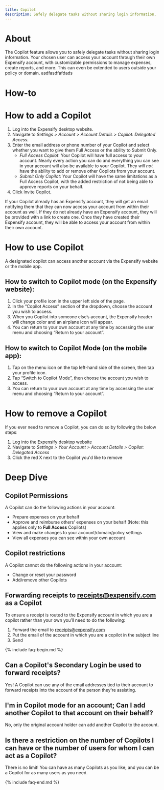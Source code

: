 ```yaml
---
title: Copilot
description: Safely delegate tasks without sharing login information.
---
```


# About
The Copilot feature allows you to safely delegate tasks without sharing login information. Your chosen user can access your account through their own Expensify account, with customizable permissions to manage expenses, create reports, and more. This can even be extended to users outside your policy or domain.
asdfasdfafdads
# How-to
# How to add a Copilot
1. Log into the Expensify desktop website.
2. Navigate to *Settings > Account > Account Details > _Copilot: Delegated Access_*.
3. Enter the email address or phone number of your Copilot and select whether you want to give them Full Access or the ability to Submit Only.
   - *Full Access Copilot*: Your Copilot will have full access to your account. Nearly every action you can do and everything you can see in your account will also be available to your Copilot. They *will not* have the ability to add or remove other Copilots from your account.
   - *Submit Only Copilot*: Your Copilot will have the same limitations as a Full Access Copilot, with the added restriction of not being able to approve reports on your behalf.
4. Click Invite Copilot.

If your Copilot already has an Expensify account, they will get an email notifying them that they can now access your account from within their account as well.
If they do not already have an Expensify account, they will be provided with a link to create one. Once they have created their Expensify account, they will be able to access your account from within their own account.

# How to use Copilot
A designated copilot can access another account via the Expensify website or the mobile app.

## How to switch to Copilot mode (on the Expensify website):
1. Click your profile icon in the upper left side of the page.
2. In the “Copilot Access” section of the dropdown, choose the account you wish to access.
3. When you Copilot into someone else’s account, the Expensify header will change color and an airplane icon will appear.
4. You can return to your own account at any time by accessing the user menu and choosing “Return to your account”.

## How to switch to Copilot Mode (on the mobile app):
1. Tap on the menu icon on the top left-hand side of the screen, then tap your profile icon.
2. Tap “Switch to Copilot Mode”, then choose the account you wish to access.
3. You can return to your own account at any time by accessing the user menu and choosing “Return to your account”.

# How to remove a Copilot
If you ever need to remove a Copilot, you can do so by following the below steps:
1. Log into the Expensify desktop website
2. Navigate to *Settings > Your Account > Account Details > _Copilot: Delegated Access_*
3. Click the red X next to the Copilot you'd like to remove


# Deep Dive
## Copilot Permissions
A Copilot can do the following actions in your account:
- Prepare expenses on your behalf
- Approve and reimburse others' expenses on your behalf (Note: this applies only to **Full Access** Copilots)
- View and make changes to your account/domain/policy settings
- View all expenses you can see within your own account

## Copilot restrictions
A Copilot cannot do the following actions in your account: 
- Change or reset your password
- Add/remove other Copilots

## Forwarding receipts to receipts@expensify.com as a Copilot
To ensure a receipt is routed to the Expensify account in which you are a copilot rather than your own you’ll need to do the following:
1. Forward the email to receipts@expensify.com
2. Put the email of the account in which you are a copilot in the subject line
3. Send


{% include faq-begin.md %}
## Can a Copilot's Secondary Login be used to forward receipts?
Yes! A Copilot can use any of the email addresses tied to their account to forward receipts into the account of the person they're assisting.

## I'm in Copilot mode for an account; Can I add another Copilot to that account on their behalf?
No, only the original account holder can add another Copilot to the account.
## Is there a restriction on the number of Copilots I can have or the number of users for whom I can act as a Copilot?
There is no limit! You can have as many Copilots as you like, and you can be a Copilot for as many users as you need.

{% include faq-end.md %}
